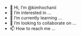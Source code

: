 - 👋 Hi, I’m @kimhochanii
- 👀 I’m interested in ...
- 🌱 I’m currently learning ...
- 💞️ I’m looking to collaborate on ...
- 📫 How to reach me ...

<!---
kimhochanii/kimhochanii is a ✨ special ✨ repository because its `README.md` (this file) appears on your GitHub profile.
You can click the Preview link to take a look at your changes.
--->
